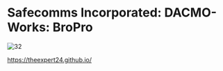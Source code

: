 # Safecomms Incorporated: DACMO-Works: BroPro

![32](https://github.com/user-attachments/assets/f235b5b4-0f71-443f-ba4f-2c479845d118)

https://theexpert24.github.io/

